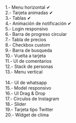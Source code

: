 1.- Menu horizontal ✔ <br> 
2.- Tarjeta animadas ✔ <br>
3.- Tablas ✔ <br>
4.- Animación de notificación ✔ <br>
5.- Login responsivo <br>
6.- Barra de progreso circular <br>
7.- Tabla de precios <br>
8.- Checkbox custom <br>
9.- Barra de busqueda <br>
10.- Vuelta a tarjeta <br>
11.- UI de comentarios <br>
12.- Stack de personas <br>
13.- Menu vertical <br>  
14.- UI de whatsapp <br>
15.- Model responsivo <br>
16.- UI Drag & Drop <br>
17.- Circulos de Instagram <br>
18.- Slider <br>
19.- Tarjeta tipo Twitter <br>
20.- Widget de clima <br>
